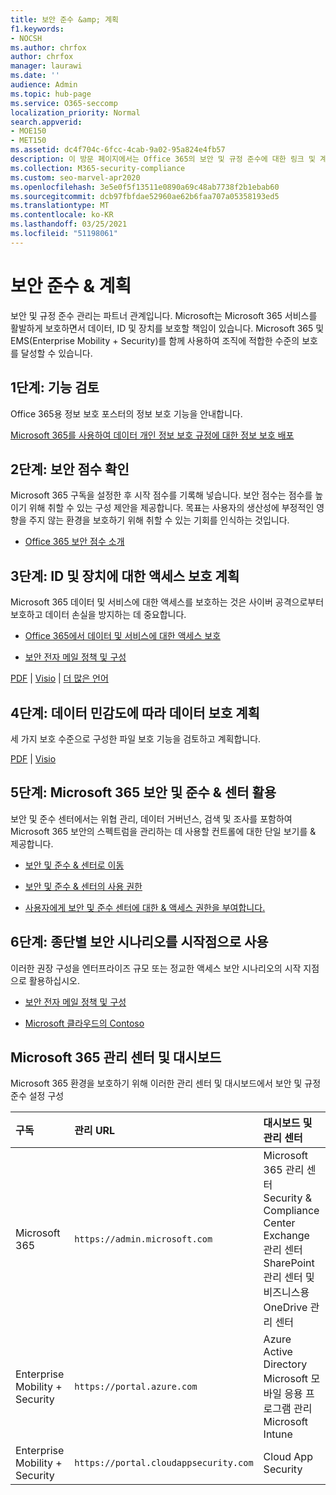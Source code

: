 ```yaml
---
title: 보안 준수 &amp; 계획
f1.keywords:
- NOCSH
ms.author: chrfox
author: chrfox
manager: laurawi
ms.date: ''
audience: Admin
ms.topic: hub-page
ms.service: O365-seccomp
localization_priority: Normal
search.appverid:
- MOE150
- MET150
ms.assetid: dc4f704c-6fcc-4cab-9a02-95a824e4fb57
description: 이 방문 페이지에서는 Office 365의 보안 및 규정 준수에 대한 링크 및 계획 정보를 제공합니다.
ms.collection: M365-security-compliance
ms.custom: seo-marvel-apr2020
ms.openlocfilehash: 3e5e0f5f13511e0890a69c48ab7738f2b1ebab60
ms.sourcegitcommit: dcb97fbfdae52960ae62b6faa707a05358193ed5
ms.translationtype: MT
ms.contentlocale: ko-KR
ms.lasthandoff: 03/25/2021
ms.locfileid: "51198061"
---
```

# <a name="plan-for-security-amp-compliance"></a>보안 준수 &amp; 계획

보안 및 규정 준수 관리는 파트너 관계입니다. Microsoft는 Microsoft 365 서비스를 활발하게 보호하면서 데이터, ID 및 장치를 보호할 책임이 있습니다. Microsoft 365 및 EMS(Enterprise Mobility + Security)를 함께 사용하여 조직에 적합한 수준의 보호를 달성할 수 있습니다.
  
## <a name="step-1-review-capabilities"></a>1단계: 기능 검토

Office 365용 정보 보호 포스터의 정보 보호 기능을 안내합니다. 
  
[Microsoft 365를 사용하여 데이터 개인 정보 보호 규정에 대한 정보 보호 배포](../solutions/information-protection-deploy.md?view=o365-worldwide)
  
## <a name="step-2-check-your-secure-score"></a>2단계: 보안 점수 확인

Microsoft 365 구독을 설정한 후 시작 점수를 기록해 넣습니다. 보안 점수는 점수를 높이기 위해 취할 수 있는 구성 제안을 제공합니다. 목표는 사용자의 생산성에 부정적인 영향을 주지 않는 환경을 보호하기 위해 취할 수 있는 기회를 인식하는 것입니다.
  
- [Office 365 보안 점수 소개](../security/defender/microsoft-secure-score.md)
    
## <a name="step-3-plan-access-protection-for-identity-and-devices"></a>3단계: ID 및 장치에 대한 액세스 보호 계획

Microsoft 365 데이터 및 서비스에 대한 액세스를 보호하는 것은 사이버 공격으로부터 보호하고 데이터 손실을 방지하는 데 중요합니다.
  
- [Office 365에서 데이터 및 서비스에 대한 액세스 보호](protect-access-to-data-and-services.md)
    
- [보안 전자 메일 정책 및 구성](../security/office-365-security/secure-email-recommended-policies.md)
    
[PDF](https://go.microsoft.com/fwlink/p/?linkid=841656) | [Visio](https://go.microsoft.com/fwlink/p/?linkid=841657) | [더 많은 언어](https://www.microsoft.com/download/details.aspx?id=55032)
  
## <a name="step-4-plan-data-protection-based-on-data-sensitivity"></a>4단계: 데이터 민감도에 따라 데이터 보호 계획

세 가지 보호 수준으로 구성한 파일 보호 기능을 검토하고 계획합니다.
  
[PDF](https://download.microsoft.com/download/7/8/9/789645A5-BD10-4541-BC33-F8D1EFF5E911/MSFT_cloud_architecture_O365%20file%20protection.pdf) | [Visio](https://download.microsoft.com/download/7/8/9/789645A5-BD10-4541-BC33-F8D1EFF5E911/MSFT_cloud_architecture_O365%20file%20protection.vsdx)
  
## <a name="step-5-leverage-the-microsoft-365-security-amp-compliance-center"></a>5단계: Microsoft 365 보안 및 준수 &amp; 센터 활용

보안 및 준수 센터에서는 위협 관리, 데이터 거버넌스, 검색 및 조사를 포함하여 Microsoft 365 보안의 스펙트럼을 관리하는 데 사용할 컨트롤에 대한 단일 보기를 &amp; 제공합니다. 
  
- [보안 및 준수 &amp; 센터로 이동](./microsoft-365-compliance-center.md)
    
- [보안 및 준수 &amp; 센터의 사용 권한](~/security/office-365-security/protect-against-threats.md)
    
- [사용자에게 보안 및 준수 센터에 대한 &amp; 액세스 권한을 부여합니다.](~/security/office-365-security/grant-access-to-the-security-and-compliance-center.md)
    
## <a name="step-6-use-end-to-end-security-scenarios-as-starting-points"></a>6단계: 종단별 보안 시나리오를 시작점으로 사용

이러한 권장 구성을 엔터프라이즈 규모 또는 정교한 액세스 보안 시나리오의 시작 지점으로 활용하십시오.
  
- [보안 전자 메일 정책 및 구성](../security/office-365-security/secure-email-recommended-policies.md)
    
- [Microsoft 클라우드의 Contoso](../enterprise/contoso-case-study.md)
    
## <a name="microsoft-365-admin-centers-and-dashboards"></a>Microsoft 365 관리 센터 및 대시보드

Microsoft 365 환경을 보호하기 위해 이러한 관리 센터 및 대시보드에서 보안 및 규정 준수 설정 구성
  
|**구독**|**관리 URL**|**대시보드 및 관리 센터**|
|:-----|:-----|:-----|
|Microsoft 365  <br/> |`https://admin.microsoft.com`  <br/> | Microsoft 365 관리 센터  <br/>  Security &amp; Compliance Center  <br/>  Exchange 관리 센터  <br/>  SharePoint 관리 센터 및 비즈니스용 OneDrive 관리 센터  <br/> |
|Enterprise Mobility + Security  <br/> |`https://portal.azure.com`  <br/> | Azure Active Directory  <br/>  Microsoft 모바일 응용 프로그램 관리  <br/>  Microsoft Intune  <br/> |
|Enterprise Mobility + Security  <br/> |`https://portal.cloudappsecurity.com`  <br/> | Cloud App Security  <br/> |